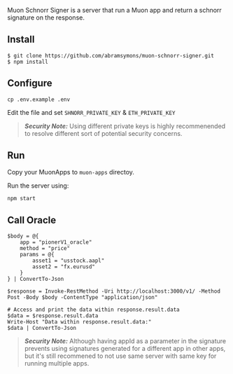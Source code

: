 Muon Schnorr Signer is a server that run a Muon app and return a schnorr signature on the response.

## Install

```
$ git clone https://github.com/abramsymons/muon-schnorr-signer.git
$ npm install
```

## Configure

```
cp .env.example .env
```
Edit the file and set `SHNORR_PRIVATE_KEY` & `ETH_PRIVATE_KEY`

> **_Security Note:_** Using different private keys is highly recommenended to resolve different sort of potential security concerns.

## Run

Copy your MuonApps to `muon-apps` directoy.

Run the server using:

```
npm start
```

## Call Oracle

```
$body = @{
    app = "pionerV1_oracle"
    method = "price"
    params = @{
        asset1 = "usstock.aapl"
        asset2 = "fx.eurusd"
    }
} | ConvertTo-Json

$response = Invoke-RestMethod -Uri http://localhost:3000/v1/ -Method Post -Body $body -ContentType "application/json"

# Access and print the data within response.result.data
$data = $response.result.data
Write-Host "Data within response.result.data:"
$data | ConvertTo-Json
```


> **_Security Note:_** Although having appId as a parameter in the signature prevents using signatures generated for a different app in other apps, but it's still recommened to not use same server with same key for running multiple apps.
